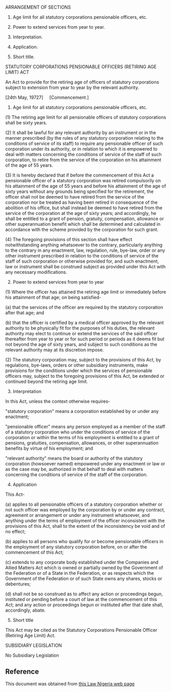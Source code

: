 # 

ARRANGEMENT OF SECTIONS

1. Age limit for all statutory corporations pensionable officers, etc.

2. Power to extend services from year to year.

3. Interpretation.

4. Application.

5. Short title.

STATUTORY CORPORATIONS PENSIONABLE OFFICERS (RETIRING AGE LIMIT) ACT

An Act to provide for the retiring age of officers of statutory corporations subject to extension from year to year by the relevant authority.

[24th May, 19727]     [Commencement.]

1. Age limit for all statutory corporations pensionable officers, etc.

(1) The retiring age limit for all pensionable officers of statutory corporations shall be sixty years.

(2) It shall be lawful for any relevant authority by an instrument or in the manner prescribed (by the rules of any statutory corporation relating to the conditions of service of its staff) to require any pensionable officer of such corporation under its authority, or in relation to which it is empowered to deal with matters concerning the conditions of service of the staff of such corporation, to retire from the service of the corporation on his attainment of the age of 55 years.

(3) It is hereby declared that if before the commencement of this Act a pensionable officer of a statutory corporation was retired compulsorily on his attainment of the age of 55 years and before his attainment of the age of sixty years without any grounds being specified for the retirement, the officer shall not be deemed to have retired from the service of the corporation nor be treated as having been retired in consequence of the abolition of his office, but shall instead be deemed to have retired from the service of the corporation at the age of sixty years; and accordingly, he shall be entitled to a grant of pension, gratuity, compensation, allowance or other superannuation benefit which shall be determined and calculated in accordance with the scheme provided by the corporation for such grant.

(4) The foregoing provisions of this section shall have effect notwithstanding anything whatsoever to the contrary, particularly anything to the contrary in any enactment, law, regulation, rule, bye-law, order or any other instrument prescribed in relation to the conditions of service of the staff of such corporation or otherwise provided for, and such enactment, law or instrument shall be construed subject as provided under this Act with any necessary modifications.

2. Power to extend services from year to year

(1) Where the officer has attained the retiring age limit or immediately before his attainment of that age; on being satisfied-

(a) that the services of the officer are required by the statutory corporation after that age; and

(b) that the officer is certified by a medical officer approved by the relevant authority to be physically fit for the purposes of his duties, the relevant authority may elect to continue or extend the services of the said officer thereafter from year to year or for such period or periods as it deems fit but not beyond the age of sixty years, and subject to such conditions as the relevant authority may at its discretion impose.

(2) The statutory corporation may, subject to the provisions of this Act, by regulations, bye-laws, orders or other subsidiary instruments, make provisions for the conditions under which the services of pensionable officers may, subject to the foregoing provisions of this Act, be extended or continued beyond the retiring age limit.

3. Interpretation

In this Act, unless the context otherwise requires-

"statutory corporation" means a corporation established by or under any enactment;

"pensionable officer" means any person employed as a member of the staff of a statutory corporation who under the conditions of service of the corporation or within the terms of his employment is entitled to a grant of pensions, gratuities, compensation, allowances, or other superannuation benefits by virtue of his employment; and

"relevant authority" means the board or authority of the statutory corporation (howsoever named) empowered under any enactment or law or as the case may be, authorized in that behalf to deal with matters concerning the conditions of service of the staff of the corporation.

4. Application

This Act-

(a) applies to all pensionable officers of a statutory corporation whether or not such officer was employed by the corporation by or under any contract, agreement or arrangement or under any instrument whatsoever, and anything under the terms of employment of the officer inconsistent with the provisions of this Act, shall to the extent of the inconsistency be void and of no effect;

(b) applies to all persons who qualify for or become pensionable officers in the employment of any statutory corporation before, on or after the commencement of this Act;

(c) extends to any corporate body established under the Companies and Allied Matters Act which is owned or partially owned by the Government of the Federation or of a State in the Federation, or as respects which the Government of the Federation or of such State owns any shares, stocks or debentures;

(d) shall not be so construed as to affect any action or proceedings begun, instituted or pending before a court of law at the commencement of this Act; and any action or proceedings begun or instituted after that date shall, accordingly, abate.

5. Short title

This Act may be cited as the Statutory Corporations Pensionable Officer (Retiring Age Limit) Act.

SUBSIDIARY LEGISLATION

No Subsidiary Legislation

## Reference

This document was obtained from [this Law Nigeria web page](http://www.lawnigeria.com/LFN/S/Statutory-Corporations%28Pensionable-Officers%29%28Retiring-Age-Limit%29Act.php)
